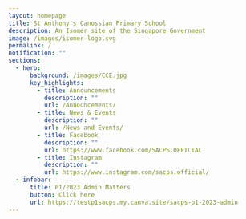 ```yaml
---
layout: homepage
title: St Anthony's Canossian Primary School
description: An Isomer site of the Singapore Government
image: /images/isomer-logo.svg
permalink: /
notification: ""
sections:
  - hero:
      background: /images/CCE.jpg
      key_highlights:
        - title: Announcements
          description: ""
          url: /Announcements/
        - title: News & Events
          description: ""
          url: /News-and-Events/
        - title: Facebook
          description: ""
          url: https://www.facebook.com/SACPS.OFFICIAL
        - title: Instagram
          description: ""
          url: https://www.instagram.com/sacps.official/
  - infobar:
      title: P1/2023 Admin Matters
      button: Click here
      url: https://testp1sacps.my.canva.site/sacps-p1-2023-admin
---
```

